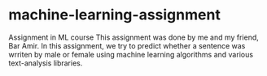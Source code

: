 # machine-learning-assignment
 Assignment in ML course
This assignment was done by me and my friend, Bar Amir.
In this assignment, we try to predict whether a sentence was wrriten by male or female using machine learning algorithms and various text-analysis libraries.
